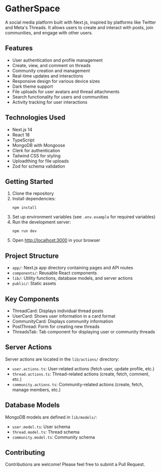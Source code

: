 # GatherSpace 

A social media platform built with Next.js, inspired by platforms like Twitter and Meta's Threads. It allows users to create and interact with posts, join communities, and engage with other users.

## Features

- User authentication and profile management
- Create, view, and comment on threads
- Community creation and management
- Real-time updates and interactions
- Responsive design for various device sizes
- Dark theme support
- File uploads for user avatars and thread attachments
- Search functionality for users and communities
- Activity tracking for user interactions

## Technologies Used

- Next.js 14
- React 18
- TypeScript
- MongoDB with Mongoose
- Clerk for authentication
- Tailwind CSS for styling
- Uploadthing for file uploads
- Zod for schema validation

## Getting Started

1. Clone the repository
2. Install dependencies:
   ```
   npm install
   ```
3. Set up environment variables (see `.env.example` for required variables)
4. Run the development server:
   ```
   npm run dev
   ```
5. Open [http://localhost:3000](http://localhost:3000) in your browser

## Project Structure

- `app/`: Next.js app directory containing pages and API routes
- `components/`: Reusable React components
- `lib/`: Utility functions, database models, and server actions
- `public/`: Static assets

## Key Components

- ThreadCard: Displays individual thread posts
- UserCard: Shows user information in a card format
- CommunityCard: Displays community information
- PostThread: Form for creating new threads
- ThreadsTab: Tab component for displaying user or community threads

## Server Actions

Server actions are located in the `lib/actions/` directory:
- `user.actions.ts`: User-related actions (fetch user, update profile, etc.)
- `thread.actions.ts`: Thread-related actions (create, fetch, comment, etc.)
- `community.actions.ts`: Community-related actions (create, fetch, manage members, etc.)

## Database Models

MongoDB models are defined in `lib/models/`:
- `user.model.ts`: User schema
- `thread.model.ts`: Thread schema
- `community.model.ts`: Community schema

## Contributing

Contributions are welcome! Please feel free to submit a Pull Request.
